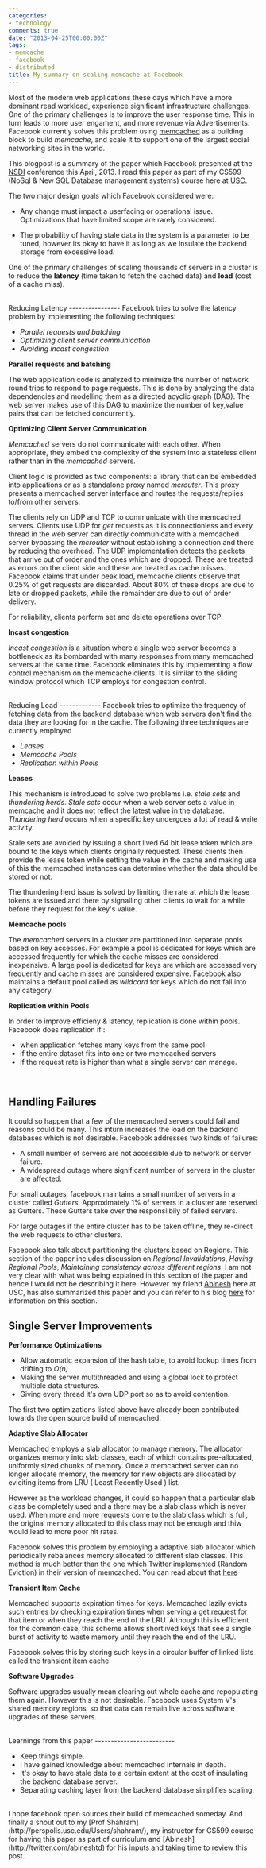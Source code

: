 ```yaml
---
categories:
- technology
comments: true
date: "2013-04-25T00:00:00Z"
tags:
- memcache
- facebook
- distributed
title: My summary on scaling memcache at Facebook
---
```


Most of the modern web applications these days which have a more dominant read workload, experience significant infrastructure challenges. One of the primary challenges is to improve the user response time. This in turn leads to more user engament, and more revenue via Advertisements. Facebook currently solves this problem using [memcached](https://github.com/memcached/) as a building block to build *memcache*, and scale it to support one of the largest social networking sites in the world.


This blogpost is a summary of the paper which Facebook presented at the [NSDI](https://www.usenix.org/conference/nsdi13/scaling-memcache-facebook) conference this April, 2013. I read this paper as part of my CS599 (NoSql & New SQL Database management systems) course here at [USC](http://www.usc.edu).


The two major design goals which Facebook considered were:

* Any change must impact a userfacing or operational issue. Optimizations that have limited scope are rarely considered. 

* The probability of having stale data in the system is a parameter to be tuned, however its okay to have it as long as we insulate the backend storage from excessive load.

One of the primary challenges of scaling thousands of servers in a cluster is to reduce the **latency** (time taken to fetch the cached data) and **load** (cost of a cache miss).

<br/>
Reducing Latency
----------------
Facebook tries to solve the latency problem by implementing the following techniques:

* *Parallel requests and batching*
* *Optimizing client server communication*
* *Avoiding incast congestion* 

**Parallel requests and batching**


The web application code is analyzed to minimize the number of network round trips to respond to page requests. This is done by analyzing the data dependencies and modelling them as a directed acyclic graph (DAG). The web server makes use of this DAG to maximize the number of key,value pairs that can be fetched concurrently.

**Optimizing Client Server Communication**



*Memcached* servers do not communicate with each other. When appropriate, they  embed the complexity of the system into a stateless client rather than in the *memcached* servers.

Client logic is provided as two components: a library that can be embedded into applications or as a standalone proxy named *mcrouter*. This proxy presents a memcached server interface and routes the requests/replies to/from other servers.

The clients rely on UDP and TCP to communicate with the memcached servers. Clients use UDP for *get* requests as it is connectionless and every thread in the web server can directly communicate with a memcached server bypassing the *mcrouter* without establishing a connection and there by reducing the overhead. The UDP implementation detects the packets that arrive out of order and the ones which are dropped. These are treated as errors on the client side and these are treated as cache misses. Facebook claims that under peak load, memcache clients observe that 0.25% of get requests are discarded. About 80% of these drops
are due to late or dropped packets, while the remainder are due to out of order delivery.

For reliability, clients perform set and delete operations over TCP.

**Incast congestion**



*Incast congestion* is a situation where a single web server becomes a bottleneck as its bombarded with many responses from many memcached servers at the same time. Facebook eliminates this by implementing a flow control mechanism on the memcache clients. It is similar to the sliding window protocol which TCP employs for congestion control.

<br/>
Reducing Load
-------------
Facebook tries to optimize the frequency of fetching data from the backend database when web servers don't find the data they are looking for in the cache. The following three techniques are currently employed

* *Leases*
* *Memcache Pools*
* *Replication within Pools*

**Leases**



This mechanism is introduced to solve two problems i.e. *stale sets* and *thundering herds*. *Stale sets* occur when a web server sets a value in memcache and it does not reflect the latest value in the database. *Thundering herd* occurs when a specific key undergoes a lot of read & write activity.

Stale sets are avoided by issuing a short lived 64 bit lease token which are bound to the keys which clients originally requested. These clients then provide the lease token while setting the value in the cache and making use of this the memcached instances can determine whether the data should be stored or not. 


The thundering herd issue is solved by limiting the rate at which the lease tokens are issued and there by signalling other clients to wait for a while before they request for the key's value.


**Memcache pools**

The *memcached* servers in a cluster are partitioned into separate pools based on key accesses. For example a pool is dedicated for keys which are accessed frequently for which the cache misses are considered inexpensive. A large pool is dedicated for keys are which are accessed very frequently and cache misses are considered expensive. Facebook also maintains a default pool called as *wildcard* for keys which do not fall into any category.



**Replication within Pools**

In order to improve efficieny & latency, replication is done within pools. Facebook does replication if :

* when application fetches many keys from the same pool
* if the entire dataset fits into one or two memcached servers
* if the request rate is higher than what a single server can manage.

<br/>

Handling Failures
-----------------

It could so happen that a few of the memcached servers could fail and reasons could be many. This inturn increases the load on the backend databases which is not desirable. Facebook addresses two kinds of failures:

* A small number of servers are not accessible due to network or server failure.
* A widespread outage where significant number of servers in the cluster are affected.

For small outages, facebook maintains a small number of servers in a cluster called *Gutters*. Approximately 1% of servers in a cluster are reserved as Gutters. These Gutters take over the responsilbily of failed servers.

For large outages if the entire cluster has to be taken offline, they re-direct the web requests to other clusters.


Facebook also talk about partitioning the clusters based on Regions. This section of the paper includes discussion on *Regional Invalidations*, *Having Regional Pools*, *Maintaining consistency across different regions*. I am not very clear with what was being explained in this section of the paper and hence I would not be describing it here. However my friend [Abinesh](http://twitter.com/abineshtd) here at USC, has also summarized this paper and you can refer to his blog [here](http://abineshtd.blogspot.com/2013/04/notes-on-scaling-memcache-at-facebook.html) for information on this section.
<br/>

Single Server Improvements
--------------------------

**Performance Optimizations**

* Allow automatic expansion of the hash table, to avoid lookup times from drifting to *O(n)*
* Making the server multithreaded and using a global lock to protect multiple data structures.
* Giving every thread it's own UDP port so as to avoid contention.

The first two optimizations listed above have already been contributed towards the open source build of memcached.


**Adaptive Slab Allocator**

Memcached employs a slab allocator to manage memory. The allocator organizes memory into slab classes, each of which contains pre-allocated, uniformly sized chunks of memory. Once a memcached server can no longer allocate memory, the memory for new objects are allocated by eviciting items from LRU ( Least Recently Used ) list. 

However as the workload changes, it could so happen that a particular slab class be completely used and a there may be a slab class which is never used. When more and more requests come to the slab class which is full, the original memory allocated to this class may not be enough and thiw would lead to more poor hit rates.

Facebook solves this problem by employing a adaptive slab allocator which periodically rebalances memory allocated to different slab classes. This method is much better than the one which Twitter implemented (Random Eviction) in their version of memcached. You can read about that [here](http://engineering.twitter.com/2012/07/caching-with-twemcache.html)

**Transient Item Cache**

Memcached supports expiration times for keys. Memcached lazily evicts such entries by checking expiration times when serving a get request for that item or when they reach the end of the LRU. Although this is efficient for the common case, this scheme allows shortlived keys that see a single burst of activity to waste memory until they reach the end of the LRU.

Facebook solves this by storing such keys in a circular buffer of linked lists called the transient item cache.

**Software Upgrades**

Software upgrades usually mean clearing out whole cache and repopulating them again. However this is not desirable. Facebook uses System V's shared memory regions, so that data can remain live across software upgrades of these servers.


<br/>
Learnings from this paper
-------------------------





* Keep things simple.
* I have gained knowledge about memcached internals in depth.
* It's okay to have stale data to a certain extent at the cost of insulating the backend database server.
* Separating caching layer from the backend database simplifies scaling.

<br/>
I hope facebook open sources their build of memcached someday. And finally a shout out to my [Prof Shahram](http://perspolis.usc.edu/Users/shahram/), my instructor for CS599 course for having this paper as part of curriculum and [Abinesh](http://twitter.com/abineshtd) for his inputs and taking time to review this post.

